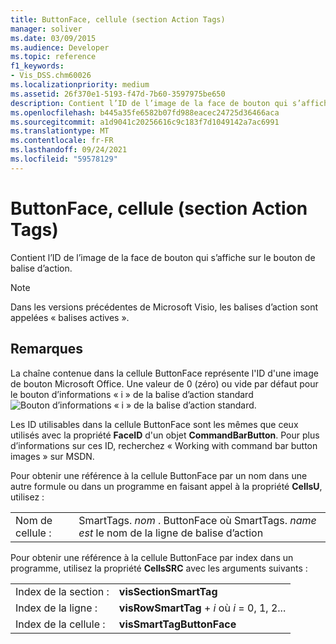 ```yaml
---
title: ButtonFace, cellule (section Action Tags)
manager: soliver
ms.date: 03/09/2015
ms.audience: Developer
ms.topic: reference
f1_keywords:
- Vis_DSS.chm60026
ms.localizationpriority: medium
ms.assetid: 26f370e1-5193-f47d-7b60-3597975be650
description: Contient l’ID de l’image de la face de bouton qui s’affiche sur le bouton de balise d’action.
ms.openlocfilehash: b445a35fe6582b07fd988eacec24725d36466aca
ms.sourcegitcommit: a1d9041c20256616c9c183f7d1049142a7ac6991
ms.translationtype: MT
ms.contentlocale: fr-FR
ms.lasthandoff: 09/24/2021
ms.locfileid: "59578129"
---
```

# <a name="buttonface-cell-action-tags-section"></a>ButtonFace, cellule (section Action Tags)

Contient l’ID de l’image de la face de bouton qui s’affiche sur le bouton de balise d’action. 
  
> [!NOTE]
> Dans les versions précédentes de Microsoft Visio, les balises d’action sont appelées « balises actives ». 
  
## <a name="remarks"></a>Remarques

La chaîne contenue dans la cellule ButtonFace représente l'ID d'une image de bouton Microsoft Office. Une valeur de 0 (zéro) ou vide par défaut pour le bouton d’informations « i » de la balise d’action standard ![Bouton d’informations « i » de la balise d’action standard](media/InfoPS_ZA10180114.gif).
  
Les ID utilisables dans la cellule ButtonFace sont les mêmes que ceux utilisés avec la propriété **FaceID** d'un objet **CommandBarButton**. Pour plus d’informations sur ces ID, recherchez « Working with command bar button images » sur MSDN. 
  
Pour obtenir une référence à la cellule ButtonFace par un nom dans une autre formule ou dans un programme en faisant appel à la propriété **CellsU**, utilisez : 
  
|||
|:-----|:-----|
| Nom de cellule :  <br/> | SmartTags.  *nom*  . ButtonFace où SmartTags. *name est*  le nom de la ligne de balise d’action  <br/> |
   
Pour obtenir une référence à la cellule ButtonFace par index dans un programme, utilisez la propriété **CellsSRC** avec les arguments suivants : 
  
|||
|:-----|:-----|
| Index de la section :  <br/> |**visSectionSmartTag** <br/> |
| Index de la ligne :  <br/> |**visRowSmartTag**  +   *i* où *i* = 0, 1, 2...  <br/> |
| Index de la cellule :  <br/> |**visSmartTagButtonFace** <br/> |
   

